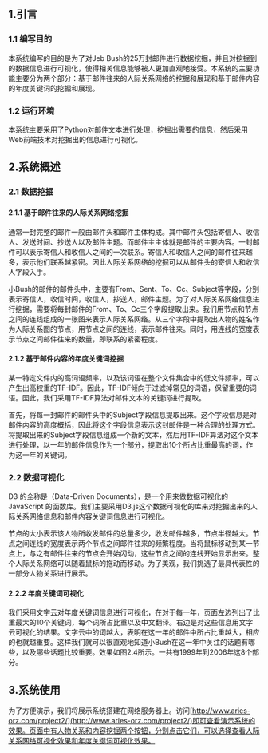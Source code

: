 ## 1.引言
### 1.1 编写目的
本系统编写的目的是为了对Jeb Bush的25万封邮件进行数据挖掘，并且对挖掘到的数据信息进行可视化，使得相关信息能够被人更加直观地接受。本系统的主要功能主要分为两个部分：基于邮件往来的人际关系网络的挖掘和展现和基于邮件内容的年度关键词的挖掘和展现。
### 1.2 运行环境
本系统主要采用了Python对邮件文本进行处理，挖掘出需要的信息，然后采用Web前端技术对挖掘出的信息进行可视化。 
## 2.系统概述
### 2.1 数据挖掘
#### 2.1.1 基于邮件往来的人际关系网络挖掘
通常一封完整的邮件一般由邮件头和邮件主体构成。其中邮件头包括寄信人、收信人、发送时间、抄送人以及邮件主题。而邮件主主体就是邮件的主要内容。一封邮件可以表示寄信人和收信人之间的一次联系。寄信人和收信人之间的邮件往来越多，表示他们联系越紧密。因此人际关系网络的挖掘可以从邮件头的寄信人和收信人字段入手。
    
小Bush的邮件的邮件头中，主要有From、Sent、To、Cc、Subject等字段，分别表示寄信人，收信时间，收信人，抄送人，邮件主题。为了对人际关系网络信息进行挖掘，需要将每封邮件的From、To、Cc三个字段提取出来。我们用节点和节点之间的连线组成的一张图来表示人际关系网络。从三个字段中提取出人物的姓名作为人际关系图的节点，用节点之间的连线，表示邮件往来。同时，用连线的宽度表示节点之间邮件往来的数量，即联系的紧密程度。
#### 2.1.2 基于邮件内容的年度关键词挖掘 
某一特定文件内的高词语频率，以及该词语在整个文件集合中的低文件频率，可以产生出高权重的TF-IDF。因此，TF-IDF倾向于过滤掉常见的词语，保留重要的词语。因此，我们采用TF-IDF算法对邮件文本的关键词进行提取。
    
首先，将每一封邮件的邮件头中的Subject字段信息提取出来。这个字段信息是对邮件内容的高度概括，因此将这个字段信息表示这封邮件是一种合理的处理方式。将提取出来的Subject字段信息组成一个新的文本，然后用TF-IDF算法对这个文本进行处理，以一年的邮件信息作为一个部分，提取出10个所占比重最高的词，作为这一年的关键词。
### 2.2 数据可视化
D3 的全称是（Data-Driven Documents），是一个用来做数据可视化的 JavaScript 的函数库。我们主要采用D3.js这个数据可视化的库来对挖掘出来的人际关系网络信息和邮件内容关键词信息进行可视化。
    
节点的大小表示该人物所收发邮件的总量多少，收发邮件越多，节点半径越大。节点之间连线的宽度表示两个节点之间邮件往来的频繁程度。当将鼠标移动到某一节点上，与之有邮件往来的节点会开始闪动，这些节点之间的连线开始显示出来。整个人际关系网络可以随着鼠标的拖动而移动。为了美观，我们挑选了最具代表性的一部分人物关系进行展示。
#### 2.2.2 年度关键词可视化
我们采用文字云对年度关键词信息进行可视化，在对于每一年，页面左边列出了比重最大的10个关键词，每个词所占比重以及中文翻译。右边是对这些信息用文字云可视化的结果。文字云中的词越大，表明在这一年的邮件中所占比重越大，相应的也就越重要。这样我们就可以很直观地知道小Bush在这一年中关注的话题有哪些，以及哪些话题比较重要。效果如图2.4所示。一共有1999年到2006年这8个部分。
## 3.系统使用
为了方便演示，我们将展示系统搭建在网络服务器上。访问[http://www.aries-orz.com/project2/](http://www.aries-orz.com/project2/)即可查看演示系统的效果。页面中有人物关系和内容挖掘两个按钮，分别点击它们，可以选择查看人际关系网络可视化效果和年度关键词可视化效果。
